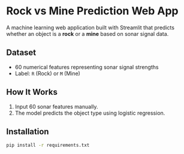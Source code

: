 # Rock vs Mine Prediction Web App

A machine learning web application built with Streamlit that predicts whether an object is a **rock** or a **mine** based on sonar signal data.

## Dataset
- 60 numerical features representing sonar signal strengths
- Label: `R` (Rock) or `M` (Mine)

## How It Works
1. Input 60 sonar features manually.
2. The model predicts the object type using logistic regression.

## Installation

```bash
pip install -r requirements.txt
